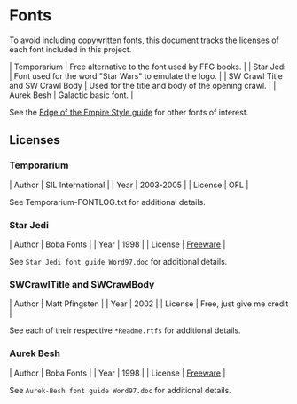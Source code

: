 # Fonts
To avoid including copywritten fonts, this document tracks the licenses of each
font included in this project.

| Temporarium | Free alternative to the font used by FFG books. |
| Star Jedi | Font used for the word "Star Wars" to emulate the logo. |
| SW Crawl Title and SW Crawl Body | Used for the title and body of the opening crawl. |
| Aurek Besh | Galactic basic font. |

See the
[Edge of the Empire Style guide](https://fanggrip.wordpress.com/2015/04/17/edge-of-the-empire-style-guide/)
for other fonts of interest.

## Licenses

### Temporarium

| Author | SIL International |
| Year | 2003-2005 |
| License | OFL |

See Temporarium-FONTLOG.txt for additional details.

### Star Jedi
| Author | Boba Fonts |
| Year | 1998 |
| License | [Freeware](https://www.fontspace.com/star-jedi-font-f9641) |

See `Star Jedi font guide Word97.doc` for additional details.

### SWCrawlTitle and SWCrawlBody

| Author | Matt Pfingsten |
| Year | 2002 |
| License | Free, just give me credit |

See each of their respective `*Readme.rtfs` for additional details.

### Aurek Besh
| Author | Boba Fonts |
| Year | 1998 |
| License | [Freeware](https://www.fontspace.com/aurek-besh-font-f9639) |

See `Aurek-Besh font guide Word97.doc` for additional details.
